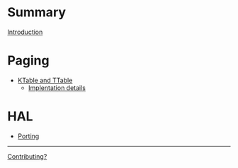 # Summary

[Introduction](./introduction.md)

# Paging
- [KTable and TTable](./ktable-ltable.md)
	- [Implentation details](./ktable-ltable-details.md)

# HAL
- [Porting]()

---

[Contributing?]()
